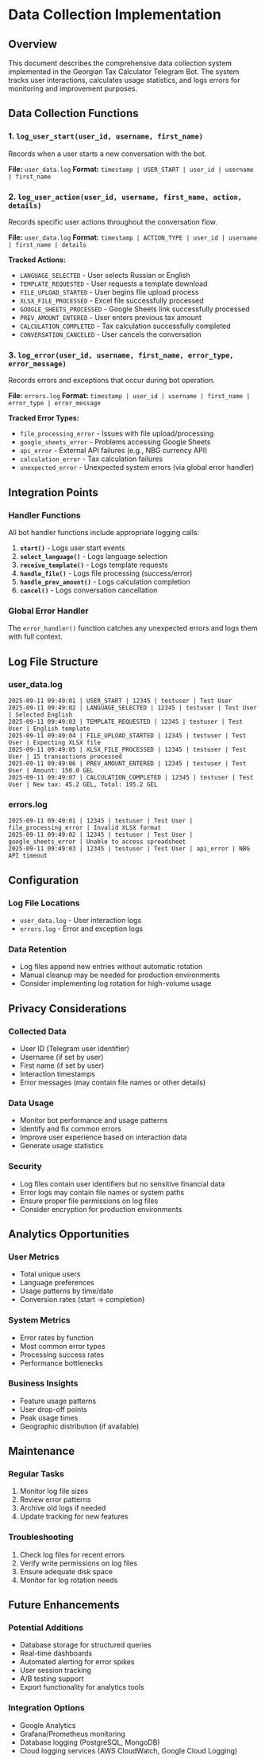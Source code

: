# Data Collection Implementation

## Overview
This document describes the comprehensive data collection system implemented in the Georgian Tax Calculator Telegram Bot. The system tracks user interactions, calculates usage statistics, and logs errors for monitoring and improvement purposes.

## Data Collection Functions

### 1. `log_user_start(user_id, username, first_name)`
Records when a user starts a new conversation with the bot.

**File:** `user_data.log`
**Format:** `timestamp | USER_START | user_id | username | first_name`

### 2. `log_user_action(user_id, username, first_name, action, details)`
Records specific user actions throughout the conversation flow.

**File:** `user_data.log`
**Format:** `timestamp | ACTION_TYPE | user_id | username | first_name | details`

**Tracked Actions:**
- `LANGUAGE_SELECTED` - User selects Russian or English
- `TEMPLATE_REQUESTED` - User requests a template download
- `FILE_UPLOAD_STARTED` - User begins file upload process
- `XLSX_FILE_PROCESSED` - Excel file successfully processed
- `GOOGLE_SHEETS_PROCESSED` - Google Sheets link successfully processed
- `PREV_AMOUNT_ENTERED` - User enters previous tax amount
- `CALCULATION_COMPLETED` - Tax calculation successfully completed
- `CONVERSATION_CANCELED` - User cancels the conversation

### 3. `log_error(user_id, username, first_name, error_type, error_message)`
Records errors and exceptions that occur during bot operation.

**File:** `errors.log`
**Format:** `timestamp | user_id | username | first_name | error_type | error_message`

**Tracked Error Types:**
- `file_processing_error` - Issues with file upload/processing
- `google_sheets_error` - Problems accessing Google Sheets
- `api_error` - External API failures (e.g., NBG currency API)
- `calculation_error` - Tax calculation failures
- `unexpected_error` - Unexpected system errors (via global error handler)

## Integration Points

### Handler Functions
All bot handler functions include appropriate logging calls:

1. **`start()`** - Logs user start events
2. **`select_language()`** - Logs language selection
3. **`receive_template()`** - Logs template requests
4. **`handle_file()`** - Logs file processing (success/error)
5. **`handle_prev_amount()`** - Logs calculation completion
6. **`cancel()`** - Logs conversation cancellation

### Global Error Handler
The `error_handler()` function catches any unexpected errors and logs them with full context.

## Log File Structure

### user_data.log
```
2025-09-11 09:49:01 | USER_START | 12345 | testuser | Test User
2025-09-11 09:49:02 | LANGUAGE_SELECTED | 12345 | testuser | Test User | Selected English
2025-09-11 09:49:03 | TEMPLATE_REQUESTED | 12345 | testuser | Test User | English template
2025-09-11 09:49:04 | FILE_UPLOAD_STARTED | 12345 | testuser | Test User | Expecting XLSX file
2025-09-11 09:49:05 | XLSX_FILE_PROCESSED | 12345 | testuser | Test User | 15 transactions processed
2025-09-11 09:49:06 | PREV_AMOUNT_ENTERED | 12345 | testuser | Test User | Amount: 150.0 GEL
2025-09-11 09:49:07 | CALCULATION_COMPLETED | 12345 | testuser | Test User | New tax: 45.2 GEL, Total: 195.2 GEL
```

### errors.log
```
2025-09-11 09:49:01 | 12345 | testuser | Test User | file_processing_error | Invalid XLSX format
2025-09-11 09:49:02 | 12345 | testuser | Test User | google_sheets_error | Unable to access spreadsheet
2025-09-11 09:49:03 | 12345 | testuser | Test User | api_error | NBG API timeout
```

## Configuration

### Log File Locations
- `user_data.log` - User interaction logs
- `errors.log` - Error and exception logs

### Data Retention
- Log files append new entries without automatic rotation
- Manual cleanup may be needed for production environments
- Consider implementing log rotation for high-volume usage

## Privacy Considerations

### Collected Data
- User ID (Telegram user identifier)
- Username (if set by user)
- First name (if set by user)
- Interaction timestamps
- Error messages (may contain file names or other details)

### Data Usage
- Monitor bot performance and usage patterns
- Identify and fix common errors
- Improve user experience based on interaction data
- Generate usage statistics

### Security
- Log files contain user identifiers but no sensitive financial data
- Error logs may contain file names or system paths
- Ensure proper file permissions on log files
- Consider encryption for production environments

## Analytics Opportunities

### User Metrics
- Total unique users
- Language preferences
- Usage patterns by time/date
- Conversion rates (start → completion)

### System Metrics
- Error rates by function
- Most common error types
- Processing success rates
- Performance bottlenecks

### Business Insights
- Feature usage patterns
- User drop-off points
- Peak usage times
- Geographic distribution (if available)

## Maintenance

### Regular Tasks
1. Monitor log file sizes
2. Review error patterns
3. Archive old logs if needed
4. Update tracking for new features

### Troubleshooting
1. Check log files for recent errors
2. Verify write permissions on log files
3. Ensure adequate disk space
4. Monitor for log rotation needs

## Future Enhancements

### Potential Additions
- Database storage for structured queries
- Real-time dashboards
- Automated alerting for error spikes
- User session tracking
- A/B testing support
- Export functionality for analytics tools

### Integration Options
- Google Analytics
- Grafana/Prometheus monitoring
- Database logging (PostgreSQL, MongoDB)
- Cloud logging services (AWS CloudWatch, Google Cloud Logging)
